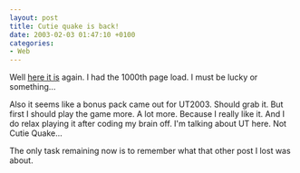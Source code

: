 ```yaml
---
layout: post
title: Cutie quake is back!
date: 2003-02-03 01:47:10 +0100
categories:
- Web
---
```

Well <a href="http://www.computergames.ro/jocuri.php?optiune=online_games&game=31" title="Cutie Quake in all it's glory">here it is</a> again. I had the 1000th page load. I must be lucky or something...

Also it seems like a bonus pack came out for UT2003. Should grab it. But first I should play the game more. A lot more. Because I really like it. And I do relax playing it after coding my brain off. I'm talking about UT here. Not Cutie Quake...

The only task remaining now is to remember what that other post I lost was about.
